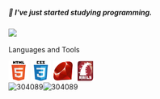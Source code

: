 <h5>🔰 I've just started studying programming.　</h5>
<span>
    <img height="20" src="https://img.shields.io/github/followers/304089?label=follow&logo=github&style=flat" />
</span>
<p align="left">
  Languages and Tools
</p>
<span>
  <img src="https://raw.githubusercontent.com/devicons/devicon/master/icons/html5/html5-original-wordmark.svg" alt="html5" width="40" height="40"/>
</span>
<span>
  <img src="https://raw.githubusercontent.com/devicons/devicon/master/icons/css3/css3-original-wordmark.svg" alt="css3" width="40" height="40"/>
</span>
<span>
  <img src="https://raw.githubusercontent.com/devicons/devicon/master/icons/ruby/ruby-original.svg" alt="ruby" width="40" height="40"/>
</span>
<span>
  <img src="https://raw.githubusercontent.com/devicons/devicon/master/icons/rails/rails-original-wordmark.svg" alt="rails" width="40" height="40"/>
</span>
<div>
  <span><img align="left" height="170px" src="https://github-readme-stats.vercel.app/api/top-langs?username=304089&show_icons=true&locale=en&layout=compact"          alt="304089" />
  </span>
  <span>&nbsp;<img align="left" height="170px" src="https://github-readme-stats.vercel.app/api?username=304089&show_icons=true&locale=en" alt="304089" /></sapn>
</div>
